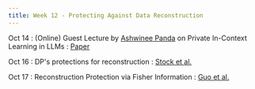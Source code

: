 ```yaml
---
title: Week 12 - Protecting Against Data Reconstruction
---
```


Oct 14
: (Online) Guest Lecture by [Ashwinee Panda](https://kiddyboots216.github.io/) on Private In-Context Learning in LLMs
  : [Paper](https://arxiv.org/pdf/2305.01639)

Oct 16
: DP's protections for reconstruction
  : [Stock et al.](https://arxiv.org/pdf/2202.07623)

Oct 17
: Reconstruction Protection via Fisher Information
  : [Guo et al.](https://arxiv.org/pdf/2201.12383)
